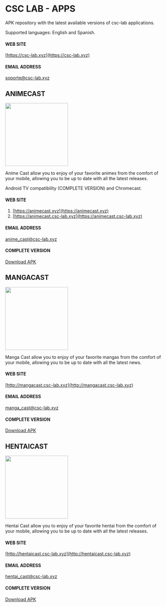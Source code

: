 # CSC LAB - APPS

APK repository with the latest available versions of csc-lab applications.

Supported languages: English and Spanish.

#### WEB SITE
[https://csc-lab.xyz](https://csc-lab.xyz)

#### EMAIL ADDRESS
soporte@csc-lab.xyz

## ANIMECAST 

<img src="https://animecast.csc-lab.xyz/img/cover.png"  width="200" height="200">

Anime Cast allow you to enjoy of your favorite animes from the comfort of your mobile, allowing you to be up to date with all the latest releases.

Android TV compatibility (COMPLETE VERSION) and Chromecast.

#### WEB SITE
1. [https://animecast.xyz](https://animecast.xyz)
2. [https://animecast.csc-lab.xyz](https://animecast.csc-lab.xyz)

#### EMAIL ADDRESS
anime_cast@csc-lab.xyz

#### COMPLETE VERSION
[Download APK](https://github.com/carlosesteven/csc_lab_apps/raw/master/anime_cast.apk)

## MANGACAST

<img src="http://mangacast.csc-lab.xyz/img/cover.png"  width="200" height="200">

Manga Cast allow you to enjoy of your favorite mangas from the comfort of your mobile, allowing you to be up to date with all the latest news.

#### WEB SITE
[http://mangacast.csc-lab.xyz](http://mangacast.csc-lab.xyz)

#### EMAIL ADDRESS
manga_cast@csc-lab.xyz

#### COMPLETE VERSION

[Download APK](https://github.com/carlosesteven/csc_lab_apps/raw/master/manga_cast.apk)

## HENTAICAST

<img src="http://hentaicast.csc-lab.xyz/img/cover.png"  width="200" height="200">

Hentai Cast allow you to enjoy of your favorite hentai from the comfort of your mobile, allowing you to be up to date with all the latest releases.

#### WEB SITE
[http://hentaicast.csc-lab.xyz](http://hentaicast.csc-lab.xyz)

#### EMAIL ADDRESS
hentai_cast@csc-lab.xyz

#### COMPLETE VERSION

[Download APK](https://github.com/carlosesteven/csc_lab_apps/raw/master/hentai_cast.apk)

